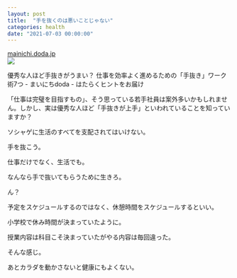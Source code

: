 ```yaml
---
layout: post
title:  "手を抜くのは悪いことじゃない"
categories: health
date: "2021-07-03 00:00:00"
---
```



<div class="card">
  <a href="https://mainichi.doda.jp/article/2018/10/01/277.html"></a>
  <div class="card__header">
    <a href="https://mainichi.doda.jp/article/2018/10/01/277.html">mainichi.doda.jp</a>
  </div>
  <div class="card__image">
    <img src="https://cdn-ak.f.st-hatena.com/images/fotolife/o/okazaki0810/20190907/20190907003651.jpg">
  </div>
  <div class="card__title">
    <p>優秀な人ほど手抜きがうまい？ 仕事を効率よく進めるための「手抜き」ワーク術7つ - まいにちdoda - はたらくヒントをお届け</p>
  </div>
  <div class="card__description">
    <p>「仕事は完璧を目指すもの」、そう思っている若手社員は案外多いかもしれません。しかし、実は優秀な人ほど「手抜きが上手」といわれていることを知っていますか？</p>
  </div>
</div>


ソシャゲに生活のすべてを支配されてはいけない。

手を抜こう。

仕事だけでなく、生活でも。

なんなら手で抜いてもらうために生きろ。

ん？

予定をスケジュールするのではなく、休憩時間をスケジュールするといい。

小学校で休み時間が決まっていたように。

授業内容は科目こそ決まっていたがやる内容は毎回違った。

そんな感じ。

あとカラダを動かさないと健康にもよくない。

